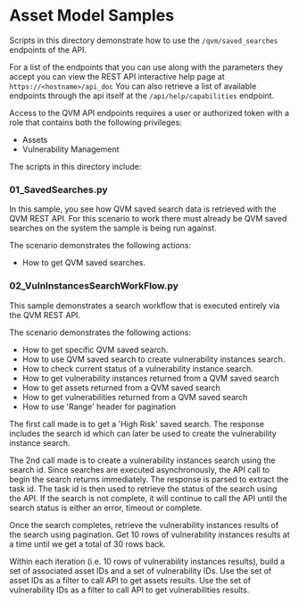 # Asset Model Samples

Scripts in this directory demonstrate how to use the `/qvm/saved_searches` endpoints of the API.

For a list of the endpoints that you can use along with the parameters they
accept you can view the REST API interactive help page at
`https://<hostname>/api_doc`
You can also retrieve a list of available
endpoints through the api itself at the `/api/help/capabilities` endpoint.


Access to the QVM API endpoints requires a user or authorized token with a
role that contains both the following privileges:
 - Assets
 - Vulnerability Management

The scripts in this directory include:

### 01_SavedSearches.py
In this sample, you see how QVM saved search data is retrieved with the QVM REST API.
For this scenario to work there must already be QVM saved searches on the system the
sample is being run against.
  
The scenario demonstrates the following actions:
- How to get QVM saved searches.
	
### 02_VulnInstancesSearchWorkFlow.py
This sample demonstrates a search workflow that is executed entirely
via the QVM REST API.

The scenario demonstrates the following actions:
- How to get specific QVM saved search.
- How to use QVM saved search to create vulnerability instances search.
- How to check current status of a vulnerability instance search.
- How to get vulnerability instances returned from a QVM saved search
- How to get assets returned from a QVM saved search
- How to get vulnerabilities returned from a QVM saved search
- How to use 'Range' header for pagination

The first call made is to get a 'High Risk' saved search.
The response includes the search id which can later be used to create the
vulnerability instance search.

The 2nd call made is to create a vulnerability instances search using the search id.
Since searches are executed asynchronously, the API call to begin the search
returns immediately. The response is parsed to extract the task id. The task id is then used to retrieve the status of the search using the API. If the search is not complete, it 
will continue to call the API until the search status is either an error, timeout or complete.
 
Once the search completes, retrieve the vulnerability instances results of the search using pagination.  Get 10 rows of vulnerability instances results at a time until we get a total of 30 rows back.

Within each iteration (i.e. 10 rows of vulnerability instances results), build a set of associated asset IDs and a set of vulnerability IDs.  Use the set of asset IDs as a filter to call API to get assets results.  Use the set of vulnerability IDs as a filter to call API to get vulnerabilities results.